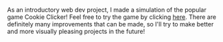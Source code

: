 As an introductory web dev project, I made a simulation of the popular game Cookie Clicker! Feel free to try the game by clicking [here](https://cookie-clicker-awesomethan.vercel.app). There are definitely many improvements that can be made, so I'll try to make better and more visually pleasing projects in the future!
